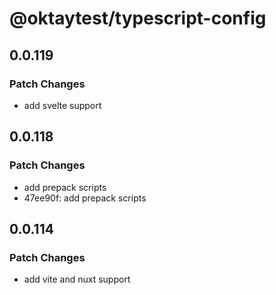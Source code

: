 # @oktaytest/typescript-config

## 0.0.119

### Patch Changes

- add svelte support

## 0.0.118

### Patch Changes

- add prepack scripts
- 47ee90f: add prepack scripts

## 0.0.114

### Patch Changes

- add vite and nuxt support
